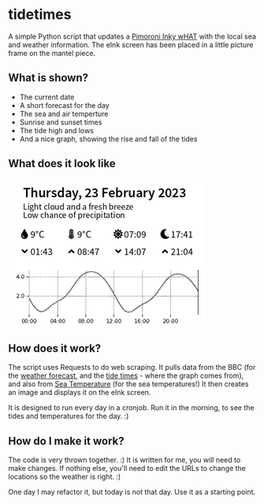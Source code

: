 
# tidetimes
A simple Python script that updates a [Pimoroni Inky wHAT](https://shop.pimoroni.com/products/inky-what?variant=13590497624147) with the local sea and weather information. The eInk screen has been placed in a little picture frame on the mantel piece.
## What is shown?

 - The current date
 - A short forecast for the day
 - The sea and air temperture
 - Sunrise and sunset times
 - The tide high and lows
 - And a nice graph, showing the rise and fall of the tides

## What does it look like
![Screenshot of the output](screenshot.png)

## How does it work?
The script uses Requests to do web scraping. It pulls data from the BBC (for the [weather forecast](https://www.bbc.co.uk/weather/), and the [tide times](https://www.bbc.co.uk/weather/coast-and-sea/tide-tables/) - where the graph comes from), and also from [Sea Temperature](https://www.seatemperature.org/) (for the sea temperatures!) It then creates an image and displays it on the eInk screen. 

It is designed to run every day in a cronjob. Run it in the morning, to see the tides and temperatures for the day. :)

## How do I make it work?
The code is very thrown together. :) It is written for me, you *will* need to make changes. If nothing else, you'll need to edit the URLs to change the locations so the weather is right. :)

One day I may refactor it, but today is not that day. Use it as a starting point.